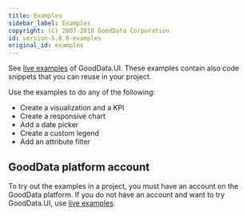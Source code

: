 ```yaml
---
title: Examples
sidebar_label: Examples
copyright: (C) 2007-2018 GoodData Corporation
id: version-5.0.0-examples
original_id: examples
---
```


See [live examples](https://gooddata-examples.herokuapp.com/) of GoodData.UI. These examples contain also code snippets that you can reuse in your project.

Use the examples to do any of the following:
* Create a visualization and a KPI
* Create a responsive chart
* Add a date picker
* Create a custom legend
* Add an attribute filter


## GoodData platform account

To try out the examples in a project, you must have an account on the GoodData platform. If you do not have an account and want to try GoodData.UI, use [live examples]().
